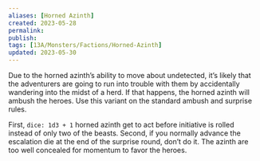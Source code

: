```yaml
---
aliases: [Horned Azinth]
created: 2023-05-28
permalink: 
publish: 
tags: [13A/Monsters/Factions/Horned-Azinth]
updated: 2023-05-30
---
```


Due to the horned azinth’s ability to move about undetected, it’s likely that the adventurers are going to run into trouble with them by accidentally wandering into the midst of a herd. If that happens, the horned azinth will ambush the heroes. Use this variant on the standard ambush and surprise rules.

First, `dice: 1d3 + 1` horned azinth get to act before initiative is rolled instead of only two of the beasts. Second, if you normally advance the escalation die at the end of the surprise round, don’t do it. The azinth are too well concealed for momentum to favor the heroes.